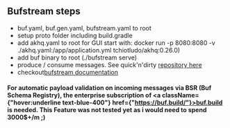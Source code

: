 ## Bufstream steps

- buf.yaml, buf.gen.yaml, bufstream.yaml to root
- setup proto folder including build.gradle
- add akhq.yaml to root for GUI start with: docker run -p 8080:8080 -v ./akhq.yaml:/app/application.yml tchiotludo/akhq:0.26.0)
- add buf binary to root (./bufstream serve)
- produce / consume messages. See quick'n'dirty [repository here](https://github.com/dangenendt/bufstream-test)
-  checkout[bufstream documentation](https://buf.build/docs/bufstream/)

#### For automatic payload validation on incoming messages via BSR (Buf Schema Registry), the enterprise subscription of <a className={"hover:underline text-blue-400"} href={"https://buf.build/"}>buf.build</a> is needed.  This Feature was not tested yet as i would need to spend 3000$+/m ;)